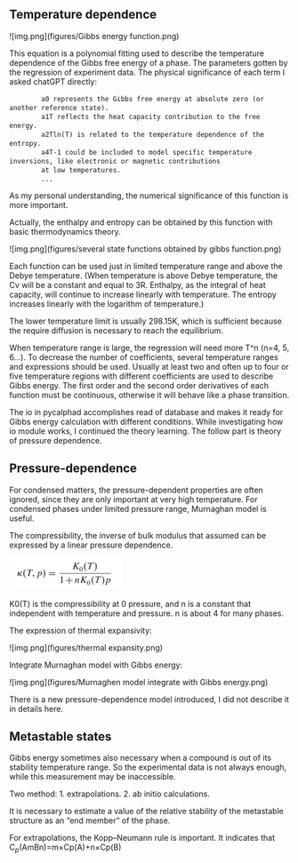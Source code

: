 
## Temperature dependence

![img.png](figures/Gibbs energy function.png)

This equation is a polynomial fitting used to describe the temperature dependence of the Gibbs free energy of a phase.
The parameters gotten by the regression of experiment data. The physical significance of each term I asked chatGPT
directly:

            a0 represents the Gibbs free energy at absolute zero (or another reference state).
            a1T reflects the heat capacity contribution to the free energy.
            a2Tln(T) is related to the temperature dependence of the entropy.
            a4T-1 could be included to model specific temperature inversions, like electronic or magnetic contributions
            at low temperatures.
            ...

As my personal understanding, the numerical significance of this function is more important. 

Actually, the enthalpy and entropy can be obtained by this function with basic thermodynamics theory.

![img.png](figures/several state functions obtained by gibbs function.png)

Each function can be used just in limited temperature range and above the Debye temperature. (When temperature is above
Debye temperature, the Cv will be a constant and equal to 3R. Enthalpy, as the integral of heat capacity, will 
continue to increase linearly with temperature. The entropy increases linearly with the logarithm of temperature.)

The lower temperature limit is usually 298.15K, which is sufficient because the require diffusion is necessary to reach
the equilibrium.

When temperature range is large, the regression will need more T^n (n=4, 5, 6...). To decrease the number of
coefficients, several temperature ranges and expressions should be used. Usually at least two and often up to four or 
five temperature regions with different coefficients are used to describe Gibbs energy. The first order and the second 
order derivatives of each function must be continuous, otherwise it will behave like a phase transition.

The io in pycalphad accomplishes read of database and makes it ready for Gibbs energy calculation with different 
conditions. While investigating how io module works, I continued the theory learning. The follow part is theory of 
pressure dependence.

## Pressure-dependence

For condensed matters, the pressure-dependent properties are often ignored, since they are only important at very high
temperature. For condensed phases under limited pressure range, Murnaghan model is useful.

The compressibility, the inverse of bulk modulus that assumed can be expressed by a linear pressure dependence. 

![img.png](figures/compressibility.png)

K0(T) is the compressibility at 0 pressure, and n is a constant that independent with temperature and pressure. n is 
about 4 for many phases.

The expression of thermal expansivity:

![img.png](figures/thermal expansity.png)

Integrate Murnaghan model with Gibbs energy:

![img.png](figures/Murnaghen model integrate with Gibbs energy.png)

There is a new pressure-dependence model introduced, I did not describe it in details here.

## Metastable states
Gibbs energy sometimes also necessary when a compound is out of its stability temperature range. So the experimental 
data is not always enough, while this measurement may be inaccessible.

Two method: 1. extrapolations. 2. ab initio calculations.

It is necessary to estimate a value of the relative stability of the metastable structure as an “end member” of the
phase.

For extrapolations, the Kopp–Neumann rule is important.
It indicates that C$_p$(AmBn)=m×Cp(A)+n×Cp(B)

